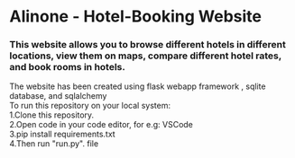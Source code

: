 # Alinone - Hotel-Booking Website
### This website allows you to browse different hotels in different locations, view them on maps, compare different hotel rates, and book rooms in hotels.
The website has been created using flask webapp framework , sqlite database, and sqlalchemy
</br>
To run this repository on your local system:
</br>
1.Clone this repository.
</br>
2.Open code in your code editor, for e.g: VSCode
</br>
3.pip install requirements.txt
</br>
4.Then run "run.py". file
